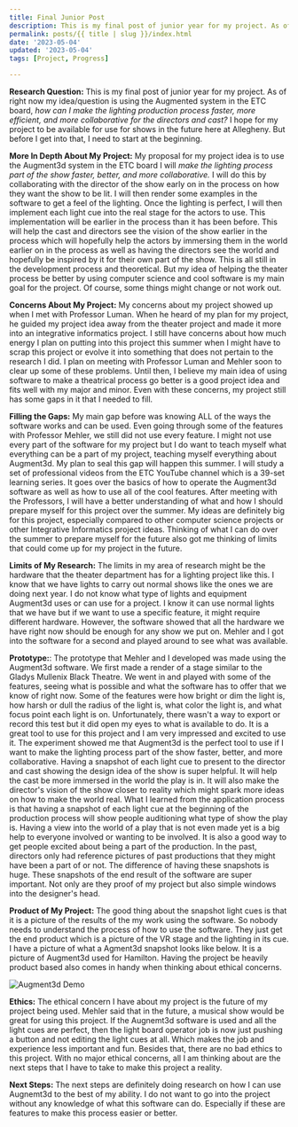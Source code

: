```yaml
---
title: Final Junior Post
description: This is my final post of junior year for my project. As of right now my idea/question is using the Augment3d system in the ETC board, how can I make the lighting production process faster, more efficient, and more collaborative for the directors and cast?  I hope for my project to be available for use for shows in the future here at Allegheny. But before I get into that, I need to start at the beginning.
permalink: posts/{{ title | slug }}/index.html
date: '2023-05-04'
updated: '2023-05-04'
tags: [Project, Progress]

---
```

**Research Question:**
This is my final post of junior year for my project. As of right now my idea/question is using the Augmented system in the ETC board, *how can I make the lighting production process faster, more efficient, and more collaborative for the directors and cast?* I hope for my project to be available for use for shows in the future here at Allegheny. But before I get into that, I need to start at the beginning. 

**More In Depth About My Project:**
My proposal for my project idea is to use the Augment3d system in the ETC board I will *make the lighting process part of the show faster, better, and more collaborative.* I will do this by collaborating with the director of the show early on in the process on how they want the show to be lit. I will then render some examples in the software to get a feel of the lighting. Once the lighting is perfect, I will then implement each light cue into the real stage for the actors to use. This implementation will be earlier in the process than it has been before. This will help the cast and directors see the vision of the show earlier in the process which will hopefully help the actors by immersing them in the world earlier on in the process as well as having the directors see the world and hopefully be inspired by it for their own part of the show. This is all still in the development process and theoretical. But my idea of helping the theater process be better by using computer science and cool software is my main goal for the project. Of course, some things might change or not work out.

**Concerns About My Project:**
My concerns about my project showed up when I met with Professor Luman. When he heard of my plan for my project, he guided my project idea away from the theater project and made it more into an integrative informatics project. I still have concerns about how much energy I plan on putting into this project this summer when I might have to scrap this project or evolve it into something that does not pertain to the research I did. I plan on meeting with Professor Luman and Mehler soon to clear up some of these problems. Until then, I believe my main idea of using software to make a theatrical process go better is a good project idea and fits well with my major and minor. Even with these concerns, my project still has some gaps in it that I needed to fill. 

**Filling the Gaps:**
My main gap before was knowing ALL of the ways the software works and can be used. Even going through some of the features with Professor Mehler, we still did not use every feature. I might not use every part of the software for my project but I do want to teach myself what everything can be a part of my project, teaching myself everything about Augment3d. My plan to seal this gap will happen this summer. I will study a set of professional videos from the ETC YouTube channel which is a 39-set learning series. It goes over the basics of how to operate the Augment3d software as well as how to use all of the cool features. After meeting with the Professors, I will have a better understanding of what and how I should prepare myself for this project over the summer. My ideas are definitely big for this project, especially compared to other computer science projects or other Integrative Informatics project ideas. Thinking of what I can do over the summer to prepare myself for the future also got me thinking of limits that could come up for my project in the future. 

**Limits of My Research:**
The limits in my area of research might be the hardware that the theater department has for a lighting project like this. I know that we have lights to carry out normal shows like the ones we are doing next year. I do not know what type of lights and equipment Augment3d uses or can use for a project. I know it can use normal lights that we have but if we want to use a specific feature, it might require different hardware. However, the software showed that all the hardware we have right now should be enough for any show we put on. Mehler and I got into the software for a second and played around to see what was available.

**Prototype:**: 
The prototype that Mehler and I developed was made using the Augment3d software. We first made a render of a stage similar to the Gladys Mullenix Black Theatre. We went in and played with some of the features, seeing what is possible and what the software has to offer that we know of right now. Some of the features were how bright or dim the light is, how harsh or dull the radius of the light is, what color the light is, and what focus point each light is on. Unfortunately, there wasn't a way to export or record this test but it did open my eyes to what is available to do. It is a great tool to use for this project and I am very impressed and excited to use it. The experiment showed me that Augment3d is the perfect tool to use if I want to make the lighting process part of the show faster, better, and more collaborative. Having a snapshot of each light cue to present to the director and cast showing the design idea of the show is super helpful. It will help the cast be more immersed in the world the play is in. It will also make the director's vision of the show closer to reality which might spark more ideas on how to make the world real. What I learned from the application process is that having a snapshot of each light cue at the beginning of the production process will show people auditioning what type of show the play is. Having a view into the world of a play that is not even made yet is a big help to everyone involved or wanting to be involved. It is also a good way to get people excited about being a part of the production. In the past, directors only had reference pictures of past productions that they might have been a part of or not. The difference of having these snapshots is huge. These snapshots of the end result of the software are super important. Not only are they proof of my project but also simple windows into the designer's head. 

**Product of My Project:**
The good thing about the snapshot light cues is that it is a picture of the results of the my work using the software. So nobody needs to understand the process of how to use the software. They just get the end product which is a picture of the VR stage and the lighting in its cue. I have a picture of what a Agment3d snapshot looks like below. It is a picture of Augment3d used for Hamilton. Having the project be heavily product based also comes in handy when thinking about ethical concerns.

![Augment3d Demo](https://qtxasset.com/quartz/qcloud4/media/image/livedesignonline/1594410979/Hamilton-Programming-Project-Eos-Augment3d-1.png?VersionId=hS5750T63dpqdoxMcQHqynSM_L4NM4t7)

**Ethics:**
The ethical concern I have about my project is the future of my project being used. Mehler said that in the future, a musical show would be great for using this project. If the Augnemt3d software is used and all the light cues are perfect, then the light board operator job is now just pushing a button and not editing the light cues at all. Which makes the job and experience less important and fun. Besides that, there are no bad ethics to this project. With no major ethical concerns, all I am thinking about are the next steps that I have to take to make this project a reality. 

**Next Steps:**
The next steps are definitely doing research on how I can use Augnemt3d to the best of my ability. I do not want to go into the project without any knowledge of what this software can do. Especially if these are features to make this process easier or better. 

